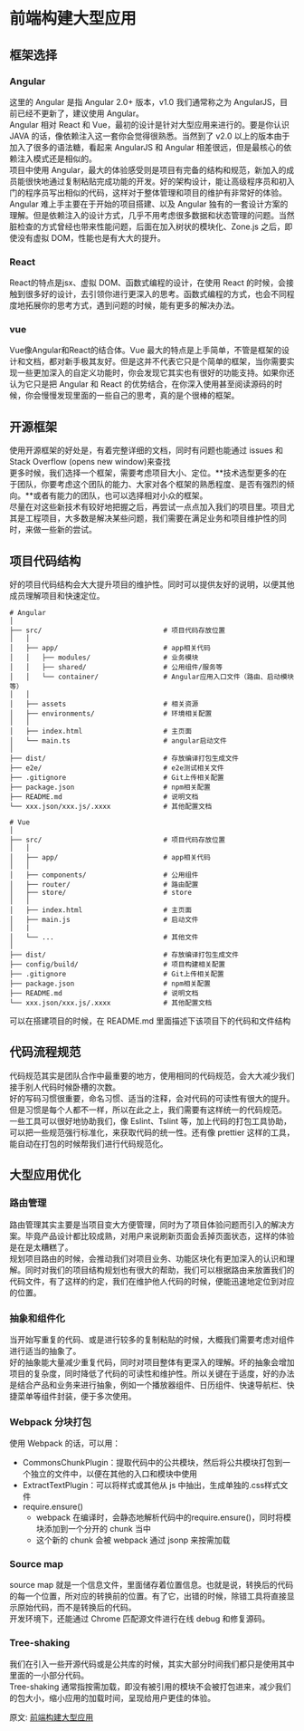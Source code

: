 # 前端构建大型应用
## 框架选择
### Angular
这里的 Angular 是指 Angular 2.0+ 版本，v1.0 我们通常称之为 AngularJS，目前已经不更新了，建议使用 Angular。  
Angular 相对 React 和 Vue，最初的设计是针对大型应用来进行的。要是你认识 JAVA 的话，像依赖注入这一套你会觉得很熟悉。当然到了 v2.0 以上的版本由于加入了很多的语法糖，看起来 AngularJS 和 Angular 相差很远，但是最核心的依赖注入模式还是相似的。  
项目中使用 Angular，最大的体验感受则是项目有完备的结构和规范，新加入的成员能很快地通过复制粘贴完成功能的开发。好的架构设计，能让高级程序员和初入门的程序员写出相似的代码，这样对于整体管理和项目的维护有非常好的体验。
Angular 难上手主要在于开始的项目搭建、以及 Angular 独有的一套设计方案的理解。但是依赖注入的设计方式，几乎不用考虑很多数据和状态管理的问题。当然脏检查的方式曾经也带来性能问题，后面在加入树状的模块化、Zone.js 之后，即使没有虚拟 DOM，性能也是有大大的提升。
### React
React的特点是jsx、虚拟 DOM、函数式编程的设计，在使用 React 的时候，会接触到很多好的设计，去引领你进行更深入的思考。函数式编程的方式，也会不同程度地拓展你的思考方式，遇到问题的时候，能有更多的解决办法。  
### vue
Vue像Angular和React的结合体。Vue 最大的特点是上手简单，不管是框架的设计和文档，都对新手极其友好。但是这并不代表它只是个简单的框架，当你需要实现一些更加深入的自定义功能时，你会发现它其实也有很好的功能支持。如果你还认为它只是把 Angular 和 React 的优势结合，在你深入使用甚至阅读源码的时候，你会慢慢发现里面的一些自己的思考，真的是个很棒的框架。  
## 开源框架
使用开源框架的好处是，有着完整详细的文档，同时有问题也能通过 issues 和 Stack Overflow (opens new window)来查找  
更多时候，我们选择一个框架，需要考虑项目大小、定位。**技术选型更多的在于团队，你要考虑这个团队的能力、大家对各个框架的熟悉程度、是否有强烈的倾向。**或者有能力的团队，也可以选择相对小众的框架。  
尽量在对这些新技术有较好地把握之后，再尝试一点点加入我们的项目里。项目尤其是工程项目，大多数是解决某些问题，我们需要在满足业务和项目维护性的同时，来做一些新的尝试。  
## 项目代码结构
好的项目代码结构会大大提升项目的维护性。同时可以提供友好的说明，以便其他成员理解项目和快速定位。
``` 
# Angular
│
├── src/                              # 项目代码存放位置
│   │
│   ├── app/                          # app相关代码
│   │   ├── modules/                  # 业务模块
│   │   ├── shared/                   # 公用组件/服务等
│   │   └── container/                # Angular应用入口文件（路由、启动模块等）
│   │
│   ├── assets                        # 相关资源
│   ├── environments/                 # 环境相关配置
│   │
│   ├── index.html                    # 主页面
│   └── main.ts                       # angular启动文件
│
├── dist/                             # 存放编译打包生成文件
├── e2e/                              # e2e测试相关文件
├── .gitignore                        # Git上传相关配置
├── package.json                      # npm相关配置
├── README.md                         # 说明文档
└── xxx.json/xxx.js/.xxxx             # 其他配置文档
```
``` 
# Vue
│
├── src/                              # 项目代码存放位置
│   │
│   ├── app/                          # app相关代码
│   │
│   ├── components/                   # 公用组件
│   ├── router/                       # 路由配置
│   ├── store/                        # store
│   │
│   ├── index.html                    # 主页面
│   ├── main.js                       # 启动文件
│   |
│   └── ...                           # 其他文件
│
├── dist/                             # 存放编译打包生成文件
├── config/build/                     # 项目构建相关配置
├── .gitignore                        # Git上传相关配置
├── package.json                      # npm相关配置
├── README.md                         # 说明文档
└── xxx.json/xxx.js/.xxxx             # 其他配置文档
```
可以在搭建项目的时候，在 README.md 里面描述下该项目下的代码和文件结构
## 代码流程规范
代码规范其实是团队合作中最重要的地方，使用相同的代码规范，会大大减少我们接手别人代码时候卧槽的次数。  
好的写码习惯很重要，命名习惯、适当的注释，会对代码的可读性有很大的提升。但是习惯是每个人都不一样，所以在此之上，我们需要有这样统一的代码规范。  
一些工具可以很好地协助我们，像 Eslint、Tslint 等，加上代码的打包工具协助，可以把一些规范强行标准化，来获取代码的统一性。还有像 prettier 这样的工具，能自动在打包的时候帮我们进行代码规范化。
## 大型应用优化
### 路由管理
路由管理其实主要是当项目变大方便管理，同时为了项目体验问题而引入的解决方案。毕竟产品设计都比较成熟，对用户来说刷新页面会丢掉页面状态，这样的体验是在是太糟糕了。  
规划项目路由的时候，会推动我们对项目业务、功能区块化有更加深入的认识和理解。同时对我们的项目结构规划也有很大的帮助，我们可以根据路由来放置我们的代码文件，有了这样的约定，我们在维护他人代码的时候，便能迅速地定位到对应的位置。
### 抽象和组件化
当开始写重复的代码、或是进行较多的复制粘贴的时候，大概我们需要考虑对组件进行适当的抽象了。  
好的抽象能大量减少重复代码，同时对项目整体有更深入的理解。坏的抽象会增加项目的复杂度，同时降低了代码的可读性和维护性。所以关键在于适度，好的办法是结合产品和业务来进行抽象，例如一个播放器组件、日历组件、快速导航栏、快捷菜单等组件封装，便于多次使用。
### Webpack 分块打包  
使用 Webpack 的话，可以用：  
- CommonsChunkPlugin：提取代码中的公共模块，然后将公共模块打包到一个独立的文件中，以便在其他的入口和模块中使用
- ExtractTextPlugin：可以将样式或其他从 js 中抽出，生成单独的.css样式文件
- require.ensure()
    - webpack 在编译时，会静态地解析代码中的require.ensure()，同时将模块添加到一个分开的 chunk 当中
    - 这个新的 chunk 会被 webpack 通过 jsonp 来按需加载
### Source map
source map 就是一个信息文件，里面储存着位置信息。也就是说，转换后的代码的每一个位置，所对应的转换前的位置。有了它，出错的时候，除错工具将直接显示原始代码，而不是转换后的代码。  
开发环境下，还能通过 Chrome 匹配源文件进行在线 debug 和修复源码。
### Tree-shaking
我们在引入一些开源代码或是公共库的时候，其实大部分时间我们都只是使用其中里面的一小部分代码。  
Tree-shaking 通常指按需加载，即没有被引用的模块不会被打包进来，减少我们的包大小，缩小应用的加载时间，呈现给用户更佳的体验。

原文: 
[前端构建大型应用](https://godbasin.github.io/front-end-playground/front-end-basic/deep-learning/build-application.html#%E6%A1%86%E6%9E%B6%E9%80%89%E6%8B%A9)
